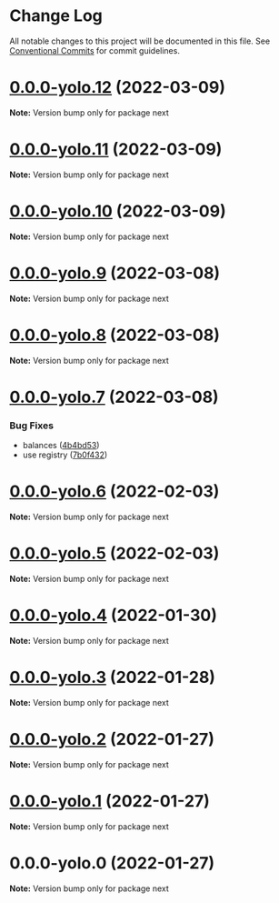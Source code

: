 # Change Log

All notable changes to this project will be documented in this file.
See [Conventional Commits](https://conventionalcommits.org) for commit guidelines.

# [0.0.0-yolo.12](https://github.com/pyramation/cosmology/compare/next@0.0.0-yolo.11...next@0.0.0-yolo.12) (2022-03-09)

**Note:** Version bump only for package next





# [0.0.0-yolo.11](https://github.com/pyramation/cosmology/compare/next@0.0.0-yolo.10...next@0.0.0-yolo.11) (2022-03-09)

**Note:** Version bump only for package next





# [0.0.0-yolo.10](https://github.com/pyramation/cosmology/compare/next@0.0.0-yolo.6...next@0.0.0-yolo.10) (2022-03-09)

**Note:** Version bump only for package next





# [0.0.0-yolo.9](https://github.com/pyramation/cosmology/compare/next@0.0.0-yolo.8...next@0.0.0-yolo.9) (2022-03-08)

**Note:** Version bump only for package next





# [0.0.0-yolo.8](https://github.com/pyramation/cosmology/compare/next@0.0.0-yolo.7...next@0.0.0-yolo.8) (2022-03-08)

**Note:** Version bump only for package next





# [0.0.0-yolo.7](https://github.com/pyramation/cosmology/compare/next@0.0.0-yolo.6...next@0.0.0-yolo.7) (2022-03-08)


### Bug Fixes

* balances ([4b4bd53](https://github.com/pyramation/cosmology/commit/4b4bd531c42cbc38cd44812bfa58fd392b740866))
* use registry ([7b0f432](https://github.com/pyramation/cosmology/commit/7b0f432c7a4413033f251f70a115620528644c2e))





# [0.0.0-yolo.6](https://github.com/pyramation/cosmology/compare/next@0.0.0-yolo.5...next@0.0.0-yolo.6) (2022-02-03)

**Note:** Version bump only for package next





# [0.0.0-yolo.5](https://github.com/pyramation/cosmology/compare/next@0.0.0-yolo.3...next@0.0.0-yolo.5) (2022-02-03)

**Note:** Version bump only for package next





# [0.0.0-yolo.4](https://github.com/pyramation/cosmology/compare/next@0.0.0-yolo.3...next@0.0.0-yolo.4) (2022-01-30)

**Note:** Version bump only for package next





# [0.0.0-yolo.3](https://github.com/pyramation/cosmology/compare/next@0.0.0-yolo.2...next@0.0.0-yolo.3) (2022-01-28)

**Note:** Version bump only for package next





# [0.0.0-yolo.2](https://github.com/pyramation/cosmology/compare/next@0.0.0-yolo.1...next@0.0.0-yolo.2) (2022-01-27)

**Note:** Version bump only for package next





# [0.0.0-yolo.1](https://github.com/pyramation/cosmology/compare/next@0.0.0-yolo.0...next@0.0.0-yolo.1) (2022-01-27)

**Note:** Version bump only for package next





# 0.0.0-yolo.0 (2022-01-27)

**Note:** Version bump only for package next

